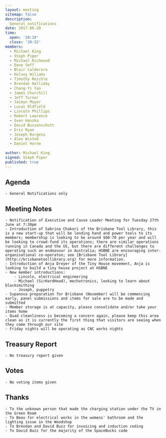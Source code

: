 ```yaml
---
layout: meeting  
sitemap: false  
description:
  General notifications  
date: 2017-06-20  
time:  
  open: '20:19'  
  close: '20:32'  
members:
  - Michael King
  - Steph Piper
  - Michael Richmond
  - Dave Seff
  - Blair Calderara
  - Kelsey Wiliams
  - Timothy Reichle
  - Brendan Halliday
  - Chang-Yi Yao
  - James Churchill
  - Jeff Turner
  - Jaimyn Mayer
  - Lucas Oldfield
  - Lincoln Phillips
  - Robert Lawrence
  - Sven Hanzka
  - David Bussenschutt
  - Eris Ryan
  - Joseph Burgess
  - Alex Wixted
  - Daniel Horne  
  
author: Michael King  
signed: Steph Piper  
published: true
---
```


## Agenda
    - General Notifications only

## Meeting Notes
	- Notification of Executive and Cause Leader Meeting for Tuesday 27th June at 7:30pm
    - Introduction of Sabrina Chakori of the Brisbane Tool Library, this is a new start-up that will be lending hand and power tools to its members; membership is looking to be around $60-70 per year and will be looking to crowd-fund its operations; there are similar operations running in Canada and the US, but there are different challenges to operating such an endeavour in Australia; HSBNE are encouraging inter-organisational co-operaton; see [Brisbane Tool Library](http://brisbanetoollibrary.org) for more information.
    - Introduction of Anja Dreyer of the Tiny House movement, Anja is looking to build a tiny house project at HSBNE
    - New member introductions:
    	- Lincoln, electrical engineering
        - Michael (SirHardHead), mechatronics, looking to learn about blacksmithing
        - Joseph, puppetry
	- Supanova preparation for Brisbane (November) will be commencing early, panel submissions and items for sale are to be made and submitted
    - Member storage is at capacity, please consolidate and/or take your items home
    - Quad cleanliness is becoming a concern again, please keep this area clean as it is currently the first thing that visitors are seeing when they come through our site
    - Friday nights will be operating as CNC works nights

## Treasury Report
 	- No treasury report given

## Votes
	- No voting items given

## Thanks
	- To the unknown person that made the charging station under the TV in the Green Room
    - To Beau for electrical works in the womens' bathroom and the lighting issue in the Woodshop
    - To Brendan and David Buzz for invoicing and induction coding
    - To David Buzz for the majority of the SpaceBucks code